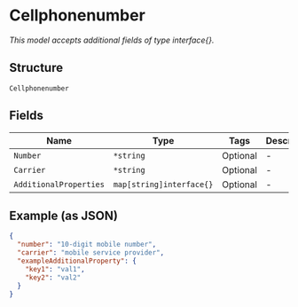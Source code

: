 
# Cellphonenumber

*This model accepts additional fields of type interface{}.*

## Structure

`Cellphonenumber`

## Fields

| Name | Type | Tags | Description |
|  --- | --- | --- | --- |
| `Number` | `*string` | Optional | - |
| `Carrier` | `*string` | Optional | - |
| `AdditionalProperties` | `map[string]interface{}` | Optional | - |

## Example (as JSON)

```json
{
  "number": "10-digit mobile number",
  "carrier": "mobile service provider",
  "exampleAdditionalProperty": {
    "key1": "val1",
    "key2": "val2"
  }
}
```

